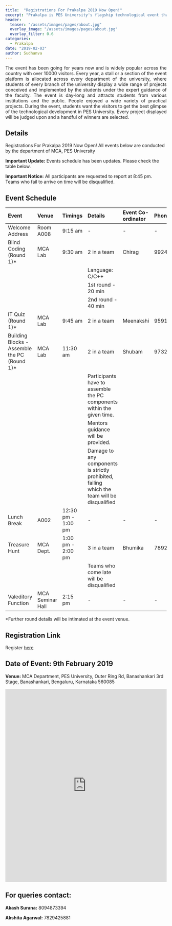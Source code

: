 ```yaml
---
title:  "Registrations For Prakalpa 2019 Now Open!"
excerpt: "Prakalpa is PES University's flagship technological event that showcases the best projects and demonstrations that PES University has to offer."
header:
  teaser: "/assets/images/pages/about.jpg"
  overlay_image: "/assets/images/pages/about.jpg"
  overlay_filter: 0.6
categories: 
  - Prakalpa
date: "2019-02-03"
author: Sudhanva
---
```


<div style="text-align:justify">
The event has been going for years now and is widely popular across the country with over 10000 visitors. Every year, a stall or a section of the event platform is allocated across every department of the university, where students of every branch of the university display a wide range of projects conceived and implemented by the students under the expert guidance of the faculty. The event is day-long and attracts students from various institutions and the public. People enjoyed a wide variety of practical projects. During the event, students want the visitors to get the best glimpse of the technological development in PES University. Every project displayed will be judged upon and a handful of winners are selected.
</div>

## Details

Registrations For Prakalpa 2019 Now Open! All events below are conducted by the department of MCA, PES University

**Important Update:** Events schedule has been updates. Please check the table below.

**Important Notice:** All participants are requested to report at 8:45 pm. Teams who fail to arrive on time will be disqualified.

## Event Schedule

| Event                     | Venue                 | Timings                     | Details                   | Event Co-ordinator                    | Phone No.                 |
|              :--                |               :--           |         :--                     |              :--              |               :--                       |       :--                   |
|              Welcome Address                |           Room A008              |             9:15 am                 |            -                |                     -                 |             -             |
|              Blind Coding (Round 1)*        |           MCA Lab               |             9:30 am                 | 2 in a team  | Chirag                       |            9924424077              |
|                       |                 |                             | Language: C/C++  |
|                       |                 |                             | 1st round - 20 min  |
|                       |                 |                             | 2nd round - 40 min  |              
|              IT Quiz (Round 1)*             |           MCA Lab               |             9:45 am                 |           2 in a team        |               Meenakshi                       |         9591265035                 |
|              Building Blocks - Assemble the PC (Round 1)*                |        MCA Lab                  |            11:30 am                   | 2 in a team         |         Shubam                   |           9732237583               |
| | | | Participants have to assemble the PC components within the given time. |
| | | | Mentors guidance will be provided. |
| | | | Damage to any components is strictly prohibited, failing which the team will be disqualified  |                 
|              Lunch Break          |            A002                  |  12:30 pm - 1:00 pm               |                        -              |                   -                   |              -            |
|              Treasure Hunt                |       MCA Dept.      |     1:00 pm - 2:00 pm                     | 3 in a team         |          Bhumika                 |            7892517821                          |                   
| | | | Teams who come late will be disqualified   |         
|              Valeditory Function                |            MCA Seminar Hall              |           2:15 pm                |              -              |                 -                     |             -             |

*Further round details will be intimated at the event venue.

## Registration Link

Register [here](https://goo.gl/forms/WKxFcNBhZ7jAn70H2)

## Date of Event: 9th February 2019
**Venue:** MCA Department, PES University, Outer Ring Rd, Banashankari 3rd Stage, Banashankari, Bengaluru, Karnataka 560085

<iframe src="https://www.google.com/maps/embed?pb=!1m18!1m12!1m3!1d3888.58734300745!2d77.53563219593926!3d12.934222918894944!2m3!1f0!2f0!3f0!3m2!1i1024!2i768!4f13.1!3m3!1m2!1s0x3bae3e468d8d36d3%3A0x694d74f6ac640acf!2sPES+University!5e0!3m2!1sen!2sin!4v1549182999598" width="100%" height="600" frameborder="0" style="border:0" allowfullscreen></iframe>

## For queries contact:
**Akash Surana:** 8094873394

**Akshita Agarwal:** 7829425881
